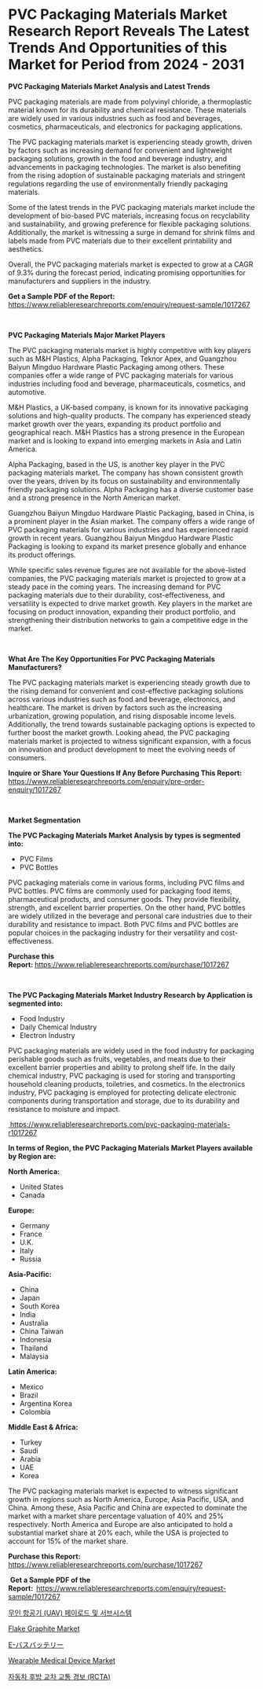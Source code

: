 <p><h1>PVC Packaging Materials Market Research Report Reveals The Latest Trends And Opportunities of this Market for Period from 2024 - 2031</h1></p><p><strong>PVC Packaging Materials Market Analysis and Latest Trends</strong></p>
<p><p>PVC packaging materials are made from polyvinyl chloride, a thermoplastic material known for its durability and chemical resistance. These materials are widely used in various industries such as food and beverages, cosmetics, pharmaceuticals, and electronics for packaging applications.</p><p>The PVC packaging materials market is experiencing steady growth, driven by factors such as increasing demand for convenient and lightweight packaging solutions, growth in the food and beverage industry, and advancements in packaging technologies. The market is also benefiting from the rising adoption of sustainable packaging materials and stringent regulations regarding the use of environmentally friendly packaging materials.</p><p>Some of the latest trends in the PVC packaging materials market include the development of bio-based PVC materials, increasing focus on recyclability and sustainability, and growing preference for flexible packaging solutions. Additionally, the market is witnessing a surge in demand for shrink films and labels made from PVC materials due to their excellent printability and aesthetics.</p><p>Overall, the PVC packaging materials market is expected to grow at a CAGR of 9.3% during the forecast period, indicating promising opportunities for manufacturers and suppliers in the industry.</p></p>
<p><strong>Get a Sample PDF of the Report:&nbsp;</strong> <a href="https://www.reliableresearchreports.com/enquiry/request-sample/1017267">https://www.reliableresearchreports.com/enquiry/request-sample/1017267</a></p>
<p>&nbsp;</p>
<p><strong>PVC Packaging Materials Major Market Players</strong></p>
<p><p>The PVC packaging materials market is highly competitive with key players such as M&H Plastics, Alpha Packaging, Teknor Apex, and Guangzhou Baiyun Mingduo Hardware Plastic Packaging among others. These companies offer a wide range of PVC packaging materials for various industries including food and beverage, pharmaceuticals, cosmetics, and automotive.</p><p>M&H Plastics, a UK-based company, is known for its innovative packaging solutions and high-quality products. The company has experienced steady market growth over the years, expanding its product portfolio and geographical reach. M&H Plastics has a strong presence in the European market and is looking to expand into emerging markets in Asia and Latin America.</p><p>Alpha Packaging, based in the US, is another key player in the PVC packaging materials market. The company has shown consistent growth over the years, driven by its focus on sustainability and environmentally friendly packaging solutions. Alpha Packaging has a diverse customer base and a strong presence in the North American market.</p><p>Guangzhou Baiyun Mingduo Hardware Plastic Packaging, based in China, is a prominent player in the Asian market. The company offers a wide range of PVC packaging materials for various industries and has experienced rapid growth in recent years. Guangzhou Baiyun Mingduo Hardware Plastic Packaging is looking to expand its market presence globally and enhance its product offerings.</p><p>While specific sales revenue figures are not available for the above-listed companies, the PVC packaging materials market is projected to grow at a steady pace in the coming years. The increasing demand for PVC packaging materials due to their durability, cost-effectiveness, and versatility is expected to drive market growth. Key players in the market are focusing on product innovation, expanding their product portfolio, and strengthening their distribution networks to gain a competitive edge in the market.</p></p>
<p>&nbsp;</p>
<p><strong>What Are The Key Opportunities For PVC Packaging Materials Manufacturers?</strong></p>
<p><p>The PVC packaging materials market is experiencing steady growth due to the rising demand for convenient and cost-effective packaging solutions across various industries such as food and beverage, electronics, and healthcare. The market is driven by factors such as the increasing urbanization, growing population, and rising disposable income levels. Additionally, the trend towards sustainable packaging options is expected to further boost the market growth. Looking ahead, the PVC packaging materials market is projected to witness significant expansion, with a focus on innovation and product development to meet the evolving needs of consumers.</p></p>
<p><strong>Inquire or Share Your Questions If Any Before Purchasing This Report:</strong> <a href="https://www.reliableresearchreports.com/enquiry/pre-order-enquiry/1017267">https://www.reliableresearchreports.com/enquiry/pre-order-enquiry/1017267</a></p>
<p>&nbsp;</p>
<p><strong>Market Segmentation</strong></p>
<p><strong>The PVC Packaging Materials Market Analysis by types is segmented into:</strong></p>
<p><ul><li>PVC Films</li><li>PVC Bottles</li></ul></p>
<p><p>PVC packaging materials come in various forms, including PVC films and PVC bottles. PVC films are commonly used for packaging food items, pharmaceutical products, and consumer goods. They provide flexibility, strength, and excellent barrier properties. On the other hand, PVC bottles are widely utilized in the beverage and personal care industries due to their durability and resistance to impact. Both PVC films and PVC bottles are popular choices in the packaging industry for their versatility and cost-effectiveness.</p></p>
<p><strong>Purchase this Report:&nbsp;</strong><a href="https://www.reliableresearchreports.com/purchase/1017267">https://www.reliableresearchreports.com/purchase/1017267</a></p>
<p>&nbsp;</p>
<p><strong>The PVC Packaging Materials Market Industry Research by Application is segmented into:</strong></p>
<p><ul><li>Food Industry</li><li>Daily Chemical Industry</li><li>Electron Industry</li></ul></p>
<p><p>PVC packaging materials are widely used in the food industry for packaging perishable goods such as fruits, vegetables, and meats due to their excellent barrier properties and ability to prolong shelf life. In the daily chemical industry, PVC packaging is used for storing and transporting household cleaning products, toiletries, and cosmetics. In the electronics industry, PVC packaging is employed for protecting delicate electronic components during transportation and storage, due to its durability and resistance to moisture and impact.</p></p>
<p><a href="https://www.reliableresearchreports.com/pvc-packaging-materials-r1017267">&nbsp;https://www.reliableresearchreports.com/pvc-packaging-materials-r1017267</a></p>
<p><strong>In terms of Region, the PVC Packaging Materials Market Players available by Region are:</strong></p>
<p>
    <p> <strong> North America: </strong>
        <ul>
            <li>United States</li>
            <li>Canada</li>
        </ul>
        </p> 
    <p> <strong> Europe: </strong>
        <ul>
            <li>Germany</li>
            <li>France</li>
            <li>U.K.</li>
            <li>Italy</li>
            <li>Russia</li>
        </ul>
        </p> 
    <p> <strong> Asia-Pacific: </strong>
        <ul>
            <li>China</li>
            <li>Japan</li>
            <li>South Korea</li>
            <li>India</li>
            <li>Australia</li>
            <li>China Taiwan</li>
            <li>Indonesia</li>
            <li>Thailand</li>
            <li>Malaysia</li>
        </ul>
        </p> 
    <p> <strong> Latin America: </strong>
        <ul>
            <li>Mexico</li>
            <li>Brazil</li>
            <li>Argentina Korea</li>
            <li>Colombia</li>
        </ul>
        </p> 
    <p> <strong> Middle East & Africa: </strong>
        <ul>
            <li>Turkey</li>
            <li>Saudi</li>
            <li>Arabia</li>
            <li>UAE</li>
            <li>Korea</li>
        </ul>
    </p>
    </p>
<p><p>The PVC packaging materials market is expected to witness significant growth in regions such as North America, Europe, Asia Pacific, USA, and China. Among these, Asia Pacific and China are expected to dominate the market with a market share percentage valuation of 40% and 25% respectively. North America and Europe are also anticipated to hold a substantial market share at 20% each, while the USA is projected to account for 15% of the market share.</p></p>
<p><strong>Purchase this Report: </strong><a href="https://www.reliableresearchreports.com/purchase/1017267">https://www.reliableresearchreports.com/purchase/1017267</a></p>
<p>&nbsp;<strong>Get a Sample PDF of the Report:&nbsp;&nbsp;</strong><a href="https://www.reliableresearchreports.com/enquiry/request-sample/1017267">https://www.reliableresearchreports.com/enquiry/request-sample/1017267</a></p>
<p><strong></strong></p>
<p><p><a href="https://medium.com/@elisamohr1973/%EB%AC%B4%EC%9D%B8-%ED%95%AD%EA%B3%B5%EA%B8%B0-uav-%ED%8E%98%EC%9D%B4%EB%A1%9C%EB%93%9C-%EB%B0%8F-%EC%84%9C%EB%B8%8C-%EC%8B%9C%EC%8A%A4%ED%85%9C-%EC%8B%9C%EC%9E%A5-%EC%8B%9C%EC%9E%A5-%EC%A0%90%EC%9C%A0%EC%9C%A8-%EC%8B%9C%EC%9E%A5-%ED%8A%B8%EB%A0%8C%EB%93%9C-%EB%B0%8F-%EB%AF%B8%EB%9E%98-%EC%84%B1%EC%9E%A5-%ED%83%90%EC%83%89%ED%95%98%EA%B8%B0-0274436e0290">무인 항공기 (UAV) 페이로드 및 서브시스템</a></p><p><a href="https://github.com/MyrtisWest1/Market-Research-Report-List-1/blob/main/flake-graphite-market.md">Flake Graphite Market</a></p><p><a href="https://github.com/LizaHeller2023/Market-Research-Report-List-1/blob/main/744637787378.md">E-バスバッテリー</a></p><p><a href="https://github.com/LaceyZemlak1/Market-Research-Report-List-1/blob/main/wearable-medical-device-market.md">Wearable Medical Device Market</a></p><p><a href="https://medium.com/@nettieboyle67/%EC%9E%90%EB%8F%99%EC%B0%A8-%ED%9B%84%EB%A9%B4-%EA%B5%90%ED%86%B5-%EA%B2%BD%EB%B3%B4-rcta-%EC%8B%9C%EC%9E%A5-%EC%A7%80%ED%91%9C-%ED%95%B4%EC%84%9D-%EC%8B%9C%EC%9E%A5-%EC%A0%90%EC%9C%A0%EC%9C%A8-%ED%8A%B8%EB%A0%8C%EB%93%9C-%EB%B0%8F-%EC%84%B1%EC%9E%A5-%ED%8C%A8%ED%84%B4-0c5b79da0515">자동차 후방 교차 교통 경보 (RCTA)</a></p></p>